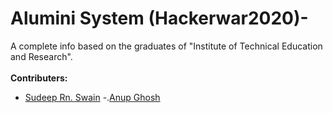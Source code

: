 # Alumini System (Hackerwar2020)-
  A complete info based on the graduates of "Institute of Technical Education and Research".<br /><br />
   **Contributers:**
 - [Sudeep Rn. Swain](https://github.com/Sudeep25022000)
 -.[Anup Ghosh](https://github.com/AnupGhosh2605)
 
